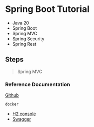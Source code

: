 # Spring Boot Tutorial
- Java 20
- Spring Boot
- Spring MVC
- Spring Security
- Spring Rest

## Steps
> Spring MVC

### Reference Documentation
[Github](https://github.com/mertcan-taskiran/JavaSpringBoot)

```sh
docker
```

* [H2 console](https://localhost:8080/h2-console/l)
* [Swagger](https://localhost:8080/swagger-ui.html)